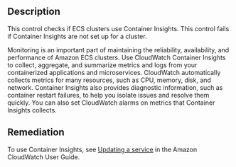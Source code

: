 ## Description

This control checks if ECS clusters use Container Insights. This control fails if Container Insights are not set up for a cluster.

Monitoring is an important part of maintaining the reliability, availability, and performance of Amazon ECS clusters. Use CloudWatch Container Insights to collect, aggregate, and summarize metrics and logs from your containerized applications and microservices. CloudWatch automatically collects metrics for many resources, such as CPU, memory, disk, and network. Container Insights also provides diagnostic information, such as container restart failures, to help you isolate issues and resolve them quickly. You can also set CloudWatch alarms on metrics that Container Insights collects.

## Remediation

To use Container Insights, see [Updating a service](https://docs.aws.amazon.com/AmazonCloudWatch/latest/monitoring/deploy-container-insights-ECS.html) in the Amazon CloudWatch User Guide.